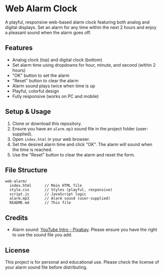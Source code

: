 # Web Alarm Clock

A playful, responsive web-based alarm clock featuring both analog and digital displays. Set an alarm for any time within the next 2 hours and enjoy a pleasant sound when the alarm goes off.

## Features

- Analog clock (top) and digital clock (bottom)
- Set alarm time using dropdowns for hour, minute, and second (within 2 hours)
- "OK" button to set the alarm
- "Reset" button to clear the alarm
- Alarm sound plays twice when time is up
- Playful, colorful design
- Fully responsive (works on PC and mobile)

## Setup & Usage

1. Clone or download this repository.
2. Ensure you have an `alarm.mp3` sound file in the project folder (user-supplied).
3. Open `index.html` in your web browser.
4. Set the desired alarm time and click "OK". The alarm will sound when the time is reached.
5. Use the "Reset" button to clear the alarm and reset the form.

## File Structure

```
web-alarm/
  index.html      // Main HTML file
  style.css       // Styles (playful, responsive)
  script.js       // JavaScript logic
  alarm.mp3       // Alarm sound (user-supplied)
  README.md       // This file
```

## Credits

- Alarm sound: [YouTube Intro - Pixabay](https://pixabay.com/music/beats-youtube-intro-291172/). Please ensure you have the right to use the sound file you add.

## License

This project is for personal and educational use. Please check the license of your alarm sound file before distributing.
